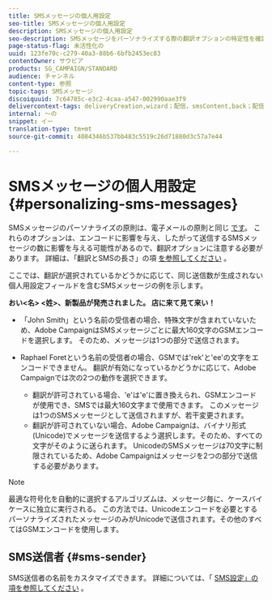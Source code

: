 ```yaml
---
title: SMSメッセージの個人用設定
seo-title: SMSメッセージの個人用設定
description: SMSメッセージの個人用設定
seo-description: SMSメッセージをパーソナライズする際の翻訳オプションの特定性を確認します。
page-status-flag: 未活性化の
uuid: 123fe70c-c279-40a3-88b6-6bfb2453ec83
contentOwner: サウビア
products: SG_CAMPAIGN/STANDARD
audience: チャンネル
content-type: 参照
topic-tags: SMSメッセージ
discoiquuid: 7c64785c-e3c2-4caa-a547-002990aae3f9
delivercontext-tags: deliveryCreation,wizard；配信，smsContent,back；配信，smsContent,back
internal: 〜の
snippet: イー
translation-type: tm+mt
source-git-commit: 4084346b537bb483c5519c26d71880d3c57a7e44

---
```



# SMSメッセージの個人用設定{#personalizing-sms-messages}

SMSメッセージのパーソナライズの原則は、電子メールの原則と同じ [です](../../designing/using/personalization.md#inserting-a-personalization-field)。 これらのオプションは、エンコードに影響を与え、したがって送信するSMSメッセージの数に影響を与える可能性があるので、翻訳オプションに注意する必要があります。 詳細は、「翻訳とSMSの長さ」の項 [を参照してください](../../administration/using/configuring-sms-channel.md#sms-encoding--length-and-transliteration) 。

ここでは、翻訳が選択されているかどうかに応じて、同じ送信数が生成されない個人用設定フィールドを含むSMSメッセージの例を示します。

**おい&lt;名&gt; &lt;姓&gt;、新製品が発売されました。 店に来て見て来い！**

* 「John Smith」という名前の受信者の場合、特殊文字が含まれていないため、Adobe CampaignはSMSメッセージごとに最大160文字のGSMエンコードを選択します。 そのため、メッセージは1つの部分で送信されます。
* Raphael Foretという名前の受信者の場合、GSMでは'rek'と'ee'の文字をエンコードできません。 翻訳が有効になっているかどうかに応じて、Adobe Campaignでは次の2つの動作を選択できます。

   * 翻訳が許可されている場合、'e'は'e'に置き換えられ、GSMエンコードが使用でき、SMSでは最大160文字まで使用できます。 このメッセージは1つのSMSメッセージとして送信されますが、若干変更されます。
   * 翻訳が許可されていない場合、Adobe Campaignは、バイナリ形式(Unicode)でメッセージを送信するよう選択します。そのため、すべての文字がそのように送られます。 UnicodeのSMSメッセージは70文字に制限されているため、Adobe Campaignはメッセージを2つの部分で送信する必要があります。

>[!NOTE]
>
>最適な符号化を自動的に選択するアルゴリズムは、メッセージ毎に、ケースバイケースに独立に実行される。 この方法では、Unicodeエンコードを必要とするパーソナライズされたメッセージのみがUnicodeで送信されます。その他のすべてはGSMエンコードを使用します。

## SMS送信者 {#sms-sender}

SMS送信者の名前をカスタマイズできます。 詳細については、「 [SMS設定」の項を参照してください](../../administration/using/configuring-sms-channel.md#configuring-sms-properties) 。
